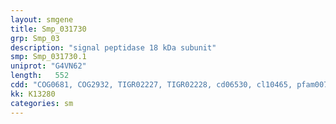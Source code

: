 ```yaml
---
layout: smgene
title: Smp_031730
grp: Smp_03
description: "signal peptidase 18 kDa subunit"
smp: Smp_031730.1
uniprot: "G4VN62"
length:   552
cdd: "COG0681, COG2932, TIGR02227, TIGR02228, cd06530, cl10465, pfam00717"
kk: K13280
categories: sm
---
```

